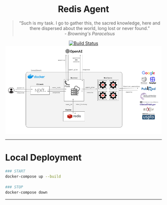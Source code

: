<div align="center">
    <h1>Redis Agent</h1>
    <blockquote>“Such is my task. I go to gather this, the sacred knowledge, here and there dispersed about the world, long lost or never found.”<br>- <i>Browning's Paracelsus</i></blockquote>
    <a href="https://github.com/attuneintelligence/redis-agent/actions">
      <img src="https://github.com/attuneintelligence/redis-agent/actions/workflows/main.yml/badge.svg" alt="Build Status" />
    </a><br>
</div>

<div align="center">
  <img src="assets/RedisAgentSchema.png" alt="Redis Agent Schema" />
</div>

---

# Local Deployment

```bash
### START
docker-compose up --build

### STOP
docker-compose down
```

---